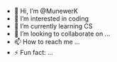 - 👋 Hi, I’m @MunewerK
- 👀 I’m interested in coding
- 🌱 I’m currently learning CS
- 💞️ I’m looking to collaborate on ...
- 📫 How to reach me ...
- ⚡ Fun fact: ...

<!---
MunewerK/MunewerK is a ✨ special ✨ repository because its `README.md` (this file) appears on your GitHub profile.
You can click the Preview link to take a look at your changes.
--->
